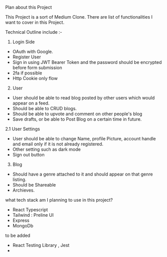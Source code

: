 Plan about this Project

This Project is a sort of Medium Clone. There are list of functionalities I want to cover in this Project.

Technical Outline include :-

1. Login Side
- OAuth with Google.
- Register User 
- Sign in using JWT Bearer Token and the password should be encrypted before form submission
- 2fa if possible
- Http Cookie only flow

2. User 
- User should be able to read blog posted by other users  which would appear on a feed.
- Should be able to CRUD blogs.
- Should be able to upvote and comment on other people's blog
- Save drafts, or be able to Post Blog on a certain time in future.

2.1 User Settings
- User should be able to change Name, profile Picture, account handle and email only if it is not already registered.
- Other setting such as dark mode
- Sign out button


3. Blog
- Should have a genre attached to it and should appear on that genre listing. 
- Should be Shareable  
- Archieves.


what tech stack am I planning to use in this project?
- React Typescript
- Tailwind : Preline UI
- Express 
- MongoDb

to be added 
- React Testing Library , Jest
- 